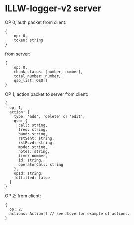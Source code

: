 # ILLW-logger-v2 server

OP 0, auth packet
from client:
```
{
    op: 0,
    token: string
}
```
from server:
```
{
    op: 0,
    chunk_status: [number, number],
    total_number: number,
    qso_list: QSO[]
}
```

OP 1, action packet to server
from client:
```
{
  op: 1,
  action: {
    type: 'add', 'delete' or 'edit',
    qso: {
      call: string,
      freq: string,
      band: string,
      rstSent: string,
      rstRcvd: string,
      mode: string,
      notes: string,
      time: number,
      id: string,
      operatorCall: string
    },
    opId: string,
    fulfilled: false
  }
}
```

OP 2:
from client:
```
{
  op: 2,
  actions: Action[] // see above for example of actions.
}
```